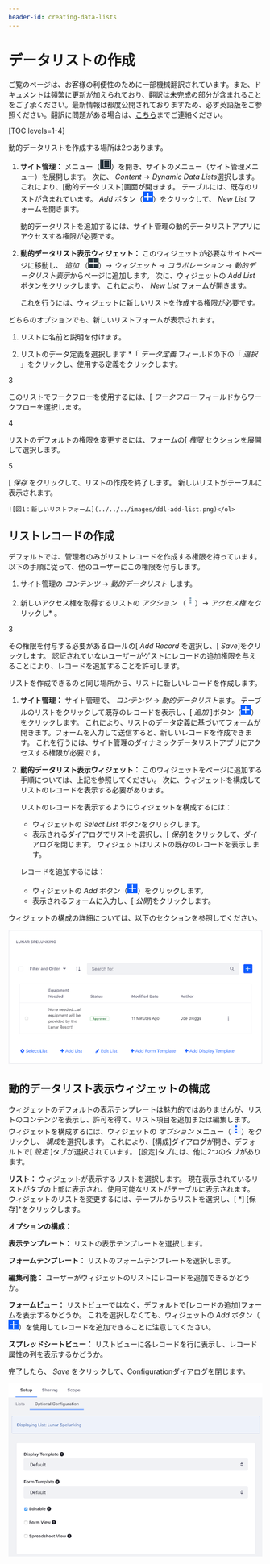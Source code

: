 ```yaml
---
header-id: creating-data-lists
---
```


# データリストの作成

<p class="alert alert-info"><span class="wysiwyg-color-blue120">ご覧のページは、お客様の利便性のために一部機械翻訳されています。また、ドキュメントは頻繁に更新が加えられており、翻訳は未完成の部分が含まれることをご了承ください。最新情報は都度公開されておりますため、必ず英語版をご参照ください。翻訳に問題がある場合は、<a href="mailto:support-content-jp@liferay.com">こちら</a>までご連絡ください。</span></p>

[TOC levels=1-4]

動的データリストを作成する場所は2つあります。

1.  **サイト管理：** メニュー（![Menu](../../../images/icon-menu.png)）を開き、サイトのメニュー（サイト管理メニュー）を展開します。 次に、 *Content* → *Dynamic Data Lists*選択します。 これにより、[動的データリスト]画面が開きます。 テーブルには、既存のリストが含まれています。 *Add* ボタン（![Add](../../../images/icon-add.png)）をクリックして、 *New List* フォームを開きます。

    動的データリストを追加するには、サイト管理の動的データリストアプリにアクセスする権限が必要です。

2.  **動的データリスト表示ウィジェット：** このウィジェットが必要なサイトページに移動し、 *追加* （![Add](../../../images/icon-add-app.png)）→ *ウィジェット* → *コラボレーション* → *動的データリスト表示*からページに追加します。 次に、ウィジェットの *Add List* ボタンをクリックします。 これにより、 *New List* フォームが開きます。

    これを行うには、ウィジェットに新しいリストを作成する権限が必要です。

どちらのオプションでも、新しいリストフォームが表示されます。

1.  リストに名前と説明を付けます。

2.  リストのデータ定義を選択します *「 *データ定義* フィールドの下の「 *選択* 」をクリックし、使用する定義をクリックします。</p></li>

3

このリストでワークフローを使用するには、[ *ワークフロー* フィールドからワークフローを選択します。

4

リストのデフォルトの権限を変更するには、フォームの[ *権限* セクションを展開して選択します。

5

[ *保存* をクリックして、リストの作成を終了します。 新しいリストがテーブルに表示されます。

    ![図1：新しいリストフォーム](../../../images/ddl-add-list.png)</ol>

## リストレコードの作成

デフォルトでは、管理者のみがリストレコードを作成する権限を持っています。 以下の手順に従って、他のユーザーにこの権限を付与します。

1.  サイト管理の *コンテンツ* → *動的データリスト* します。

2.  新しいアクセス権を取得するリストの *アクション* （![Actions](../../../images/icon-actions.png)）→ *アクセス権* をクリックし* 。</p></li>

3

その権限を付与する必要があるロールの[ *Add Record* を選択し、[ *Save*]をクリックします。 認証されていないユーザーがゲストにレコードの追加権限を与えることにより、レコードを追加することを許可します。</ol>

リストを作成できるのと同じ場所から、リストに新しいレコードを作成します。

1.  **サイト管理：** サイト管理で、 *コンテンツ* → *動的データリスト*ます。 テーブルのリストをクリックして既存のレコードを表示し、[ *追加* ]ボタン（![Add](../../../images/icon-add.png)）をクリックします。 これにより、リストのデータ定義に基づいてフォームが開きます。フォームを入力して送信すると、新しいレコードを作成できます。 これを行うには、サイト管理のダイナミックデータリストアプリにアクセスする権限が必要です。

2.  **動的データリスト表示ウィジェット：** このウィジェットをページに追加する手順については、上記を参照してください。 次に、ウィジェットを構成してリストのレコードを表示する必要があります。

    リストのレコードを表示するようにウィジェットを構成するには：

      - ウィジェットの *Select List* ボタンをクリックします。
      - 表示されるダイアログでリストを選択し、[ *保存*]をクリックして、ダイアログを閉じます。 ウィジェットはリストの既存のレコードを表示します。

    レコードを追加するには：

      - ウィジェットの *Add* ボタン（![Add](../../../images/icon-add.png)）をクリックします。
      - 表示されるフォームに入力し、[ *公開*]をクリックします。

ウィジェットの構成の詳細については、以下のセクションを参照してください。

![図2：動的データリスト表示ウィジェット。](../../../images/ddl-widget.png)

## 動的データリスト表示ウィジェットの構成

ウィジェットのデフォルトの表示テンプレートは魅力的ではありませんが、リストのコンテンツを表示し、許可を得て、リスト項目を追加または編集します。 ウィジェットを構成するには、ウィジェットの *オプション* メニュー（![Options](../../../images/icon-app-options.png)）をクリックし、 *構成*を選択します。 これにより、[構成]ダイアログが開き、デフォルトで[ *設定* ]タブが選択されています。 [設定]タブには、他に2つのタブがあります。

**リスト：** ウィジェットが表示するリストを選択します。 現在表示されているリストがタブの上部に表示され、使用可能なリストがテーブルに表示されます。 ウィジェットのリストを変更するには、テーブルからリストを選択し、[ *] [保存]*をクリックします。

**オプションの構成：**

**表示テンプレート：** リストの表示テンプレートを選択します。

**フォームテンプレート：** リストのフォームテンプレートを選択します。

**編集可能：** ユーザーがウィジェットのリストにレコードを追加できるかどうか。

**フォームビュー：** リストビューではなく、デフォルトで[レコードの追加]フォームを表示するかどうか。 これを選択しなくても、ウィジェットの *Add* ボタン（![Add](../../../images/icon-add.png)）を使用してレコードを追加できることに注意してください。

**スプレッドシートビュー：** リストビューに各レコードを行に表示し、レコード属性の列を表示するかどうか。

完了したら、 *Save* をクリックして、Configurationダイアログを閉じます。

![図3：動的データリスト表示ウィジェットのオプション構成。](../../../images/ddl-widget-options.png)
